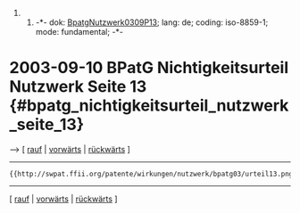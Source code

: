 1.  1.  -\*- dok:
        [BpatgNutzwerk0309P13](BpatgNutzwerk0309P13 "wikilink"); lang:
        de; coding: iso-8859-1; mode: fundamental; -\*-

# 2003-09-10 BPatG Nichtigkeitsurteil Nutzwerk Seite 13 {#bpatg_nichtigkeitsurteil_nutzwerk_seite_13}

\--\> \[ [ rauf](BpatgNutzwerk0309De "wikilink") \| [
vorwärts](BpatgNutzwerk0309P14De "wikilink") \| [
rückwärts](BpatgNutzwerk0309P12De "wikilink") \]

------------------------------------------------------------------------

```{=mediawiki}
{{http://swpat.ffii.org/patente/wirkungen/nutzwerk/bpatg03/urteil13.png}}
```

------------------------------------------------------------------------

\[ [ rauf](BpatgNutzwerk0309De "wikilink") \| [
vorwärts](BpatgNutzwerk0309P14De "wikilink") \| [
rückwärts](BpatgNutzwerk0309P12De "wikilink") \]
